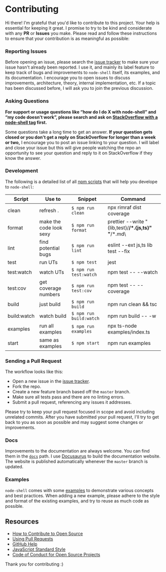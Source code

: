 # Contributing

Hi there! I'm grateful that you'd like to contribute to this project. Your help is essential for keeping it great.
I promise to try to be kind and considerate with any **PR** or **Issues** you make.
Please read and follow these instructions to ensure that your contribution is as meaningful as possible:

### Reporting Issues

Before opening an issue, please search the [issue tracker](https://github.com/rannn505/node-powershell/issues) to make sure your issue hasn't already been reported.
I use it, and mainly its label feature to keep track of bugs and improvements to `node-shell` itself, its examples, and its documentation. I encourage you to open issues to discuss improvements, architecture, theory, internal implementation, etc. If a topic has been discussed before, I will ask you to join the previous discussion.

### Asking Questions

**For support or usage questions like “how do I do X with node-shell” and “my code doesn't work”, please search and ask on [StackOverflow with a node-shell tag](https://stackoverflow.com/questions/tagged/node-shell?sort=votes&pageSize=50) first.**

Some questions take a long time to get an answer. **If your question gets closed or you don't get a reply on StackOverflow for longer than a week or two,** I encourage you to post an issue linking to your question. I will label and close your issue but this will give people watching the repo an opportunity to see your question and reply to it on StackOverflow if they know the answer.

### Development

The following is a detailed list of all [npm scripts](https://docs.npmjs.com/misc/scripts) that will help you develope to `node-shell`:

| Script      | Use to                  | Snippet                 | Command                                                    |
| ----------- | ----------------------- | ----------------------- | ---------------------------------------------------------- |
| clean       | refresh .               | `$ npm run clean`       | npx rimraf dist coverage                                   |
| format      | make the code look sexy | `$ npm run format`      | prettier --write \"{lib,test}/**/\*.{js,ts}\" \"**/\*.md\  |
| lint        | find potential bugs     | `$ npm run lint`        | eslint --ext js,ts lib test --fix                          |
| test        | run UTs                 | `$ npm test`            | jest                                                       |
| test:watch  | watch UTs               | `$ npm run test:watch`  | npm test -- --watch                                        |
| test:cov    | get coverage numbers    | `$ npm run test:cov`    | npm test -- --coverage                                     |
| build       | just build              | `$ npm run build`       | npm run clean && tsc                                       |
| build:watch | watch build             | `$ npm run build:watch` | npm run build -- -w                                        |
| examples    | run all examples        | `$ npm run examples`    | npx ts-node examples/index.ts                              |
| start       | same as examples        | `$ npm start`           | npm run examples                                           |

### Sending a Pull Request

The workflow looks like this:

- Open a new issue in the [issue tracker](https://github.com/rannn505/node-powershell/issues).
- Fork the repo.
- Create a new feature branch based off the `master` branch.
- Make sure all tests pass and there are no linting errors.
- Submit a pull request, referencing any issues it addresses.

Please try to keep your pull request focused in scope and avoid including unrelated commits.
After you have submitted your pull request, I'll try to get back to you as soon as possible and may suggest some changes or improvements.

### Docs

Improvements to the documentation are always welcome. You can find them in the [`docs`](/website/docs) path. I use [Docusaurus](https://v2.docusaurus.io/) to build the documentation website. The website is published automatically whenever the `master` branch is updated.

### Examples

`node-shell` comes with some [examples](/examples) to demonstrate various concepts and best practices.
When adding a new example, please adhere to the style and format of the existing examples, and try to reuse as much code as possible.

## Resources

- [How to Contribute to Open Source](https://opensource.guide/how-to-contribute/)
- [Using Pull Requests](https://help.github.com/articles/about-pull-requests/)
- [GitHub Help](https://help.github.com)
- [JavaScript Standard Style](https://standardjs.com/)
- [Code of Conduct for Open Source Projects](https://www.contributor-covenant.org/)

Thank you for contributing :)
